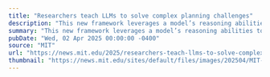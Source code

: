 ```yaml
---
title: "Researchers teach LLMs to solve complex planning challenges"
description: "This new framework leverages a model’s reasoning abilities to create a “smart assistant” that finds the optimal solution to multistep problems."
summary: "This new framework leverages a model’s reasoning abilities to create a “smart assistant” that finds the optimal solution to multistep problems."
pubDate: "Wed, 02 Apr 2025 00:00:00 -0400"
source: "MIT"
url: "https://news.mit.edu/2025/researchers-teach-llms-to-solve-complex-planning-challenges-0402"
thumbnail: "https://news.mit.edu/sites/default/files/images/202504/MIT-Formalized-Programming-01-press.jpg"
---
```


